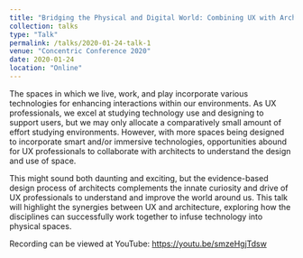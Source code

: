 ```yaml
---
title: "Bridging the Physical and Digital World: Combining UX with Architecture"
collection: talks
type: "Talk"
permalink: /talks/2020-01-24-talk-1
venue: "Concentric Conference 2020"
date: 2020-01-24
location: "Online"
---
```


The spaces in which we live, work, and play incorporate various technologies for enhancing interactions within our environments. As UX professionals, we excel at studying technology use and designing to support users, but we may only allocate a comparatively small amount of effort studying environments. However, with more spaces being designed to incorporate smart and/or immersive technologies, opportunities abound for UX professionals to collaborate with architects to understand the design and use of space.

This might sound both daunting and exciting, but the evidence-based design process of architects complements the innate curiosity and drive of UX professionals to understand and improve the world around us. This talk will highlight the synergies between UX and architecture, exploring how the disciplines can successfully work together to infuse technology into physical spaces.

Recording can be viewed at YouTube: https://youtu.be/smzeHgjTdsw
